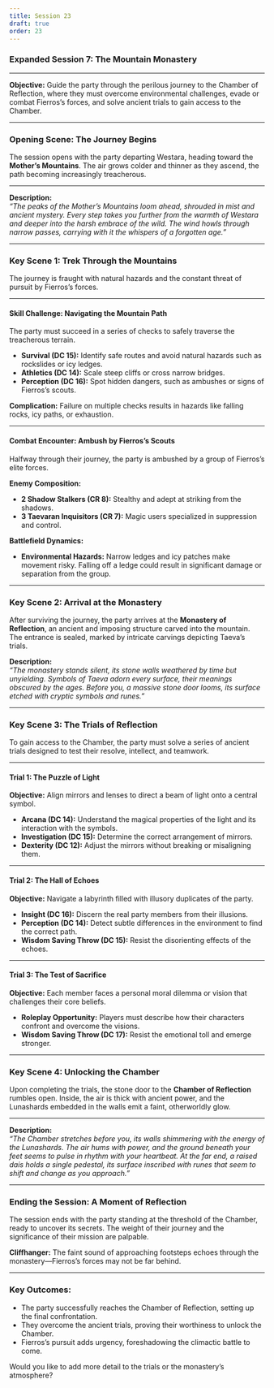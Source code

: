 ```yaml
---
title: Session 23
draft: true
order: 23
---
```

### Expanded Session 7: The Mountain Monastery  

---

**Objective:** Guide the party through the perilous journey to the Chamber of Reflection, where they must overcome environmental challenges, evade or combat Fierros’s forces, and solve ancient trials to gain access to the Chamber.  

---

### **Opening Scene: The Journey Begins**  

The session opens with the party departing Westara, heading toward the **Mother’s Mountains**. The air grows colder and thinner as they ascend, the path becoming increasingly treacherous.  

---

**Description:**  
_“The peaks of the Mother’s Mountains loom ahead, shrouded in mist and ancient mystery. Every step takes you further from the warmth of Westara and deeper into the harsh embrace of the wild. The wind howls through narrow passes, carrying with it the whispers of a forgotten age.”_  

---

### **Key Scene 1: Trek Through the Mountains**  

The journey is fraught with natural hazards and the constant threat of pursuit by Fierros’s forces.  

---

#### **Skill Challenge: Navigating the Mountain Path**  

The party must succeed in a series of checks to safely traverse the treacherous terrain.  

- **Survival (DC 15):** Identify safe routes and avoid natural hazards such as rockslides or icy ledges.  
- **Athletics (DC 14):** Scale steep cliffs or cross narrow bridges.  
- **Perception (DC 16):** Spot hidden dangers, such as ambushes or signs of Fierros’s scouts.  

**Complication:** Failure on multiple checks results in hazards like falling rocks, icy paths, or exhaustion.  

---

#### **Combat Encounter: Ambush by Fierros’s Scouts**  

Halfway through their journey, the party is ambushed by a group of Fierros’s elite forces.  

**Enemy Composition:**  
- **2 Shadow Stalkers (CR 8):** Stealthy and adept at striking from the shadows.  
- **3 Taevaran Inquisitors (CR 7):** Magic users specialized in suppression and control.  

**Battlefield Dynamics:**  
- **Environmental Hazards:** Narrow ledges and icy patches make movement risky. Falling off a ledge could result in significant damage or separation from the group.  

---

### **Key Scene 2: Arrival at the Monastery**  

After surviving the journey, the party arrives at the **Monastery of Reflection**, an ancient and imposing structure carved into the mountain. The entrance is sealed, marked by intricate carvings depicting Taeva’s trials.  

**Description:**  
_“The monastery stands silent, its stone walls weathered by time but unyielding. Symbols of Taeva adorn every surface, their meanings obscured by the ages. Before you, a massive stone door looms, its surface etched with cryptic symbols and runes.”_  

---

### **Key Scene 3: The Trials of Reflection**  

To gain access to the Chamber, the party must solve a series of ancient trials designed to test their resolve, intellect, and teamwork.  

---

#### **Trial 1: The Puzzle of Light**  

**Objective:** Align mirrors and lenses to direct a beam of light onto a central symbol.  

- **Arcana (DC 14):** Understand the magical properties of the light and its interaction with the symbols.  
- **Investigation (DC 15):** Determine the correct arrangement of mirrors.  
- **Dexterity (DC 12):** Adjust the mirrors without breaking or misaligning them.  

---

#### **Trial 2: The Hall of Echoes**  

**Objective:** Navigate a labyrinth filled with illusory duplicates of the party.  

- **Insight (DC 16):** Discern the real party members from their illusions.  
- **Perception (DC 14):** Detect subtle differences in the environment to find the correct path.  
- **Wisdom Saving Throw (DC 15):** Resist the disorienting effects of the echoes.  

---

#### **Trial 3: The Test of Sacrifice**  

**Objective:** Each member faces a personal moral dilemma or vision that challenges their core beliefs.  

- **Roleplay Opportunity:** Players must describe how their characters confront and overcome the visions.  
- **Wisdom Saving Throw (DC 17):** Resist the emotional toll and emerge stronger.  

---

### **Key Scene 4: Unlocking the Chamber**  

Upon completing the trials, the stone door to the **Chamber of Reflection** rumbles open. Inside, the air is thick with ancient power, and the Lunashards embedded in the walls emit a faint, otherworldly glow.  

---

**Description:**  
_“The Chamber stretches before you, its walls shimmering with the energy of the Lunashards. The air hums with power, and the ground beneath your feet seems to pulse in rhythm with your heartbeat. At the far end, a raised dais holds a single pedestal, its surface inscribed with runes that seem to shift and change as you approach.”_  

---

### **Ending the Session: A Moment of Reflection**  

The session ends with the party standing at the threshold of the Chamber, ready to uncover its secrets. The weight of their journey and the significance of their mission are palpable.  

**Cliffhanger:** The faint sound of approaching footsteps echoes through the monastery—Fierros’s forces may not be far behind.  

---

### Key Outcomes:  
- The party successfully reaches the Chamber of Reflection, setting up the final confrontation.  
- They overcome the ancient trials, proving their worthiness to unlock the Chamber.  
- Fierros’s pursuit adds urgency, foreshadowing the climactic battle to come.  

Would you like to add more detail to the trials or the monastery’s atmosphere?